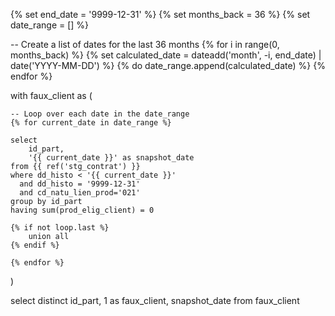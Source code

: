 {% set end_date = '9999-12-31' %}
{% set months_back = 36 %}
{% set date_range = [] %}

-- Create a list of dates for the last 36 months
{% for i in range(0, months_back) %}
    {% set calculated_date = dateadd('month', -i, end_date) | date('YYYY-MM-DD') %}
    {% do date_range.append(calculated_date) %}
{% endfor %}

with faux_client as (

    -- Loop over each date in the date_range
    {% for current_date in date_range %}

    select
        id_part,
        '{{ current_date }}' as snapshot_date
    from {{ ref('stg_contrat') }}
    where dd_histo < '{{ current_date }}'
      and dd_histo = '9999-12-31'
      and cd_natu_lien_prod='021'
    group by id_part
    having sum(prod_elig_client) = 0
    
    {% if not loop.last %}
        union all
    {% endif %}

    {% endfor %}

)

select distinct
    id_part,
    1 as faux_client,
    snapshot_date
from faux_client
